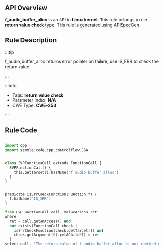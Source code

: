 ---
---


## API Overview
**f_audio_buffer_alloc** is an API in **Linux kernel**. This rule belongs to the **return value check** type. This rule is generated using [APISpecGen](../../tools/APISpecGen).
## Rule Description

:::tip

f_audio_buffer_alloc returns error pointer on failure, use IS_ERR to check the return value

:::

:::info

- Tags: **return value check**
- Parameter Index: **N/A**
- CWE Type: **CWE-253**

:::

## Rule Code
```python

import cpp
import semmle.code.cpp.controlflow.SSA


class EVPFunctionCall extends FunctionCall {
  EVPFunctionCall() {
    this.getTarget().hasName("f_audio_buffer_alloc")
  }
}


predicate isErrCheckFunction(Function f) {
  f.hasName("IS_ERR") 
}

from EVPFunctionCall call, ValueAccess ret
where
  ret = call.getAnAccess() and
  not exists(FunctionCall check |
    isErrCheckFunction(check.getTarget()) and
    check.getArgument(0).getAChild*() = ret
  )
select call, "The return value of f_audio_buffer_alloc is not checked with IS_ERR."
    
```
